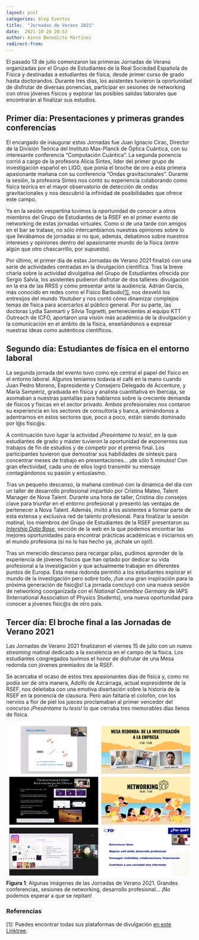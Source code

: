 ```yaml
---
layout: post
categories: blog Eventos
title:  "Jornadas de Verano 2021"
date:  2021-10-24 20:52
author: Ainoa Benedicto Martínez
redirect-from:
---
```

El pasado 13 de julio comenzaron las primeras Jornadas de Verano organizadas por el Grupo de Estudiantes de la Real Sociedad Española de Física y destinadas a estudiantes de física, desde primer curso de grado hasta doctorandos. Durante tres días, los asistentes tuvieron la oportunidad de disfrutar de diversas ponencias, participar en sesiones de networking con otros jóvenes físicos y explorar las posibles salidas laborales que encontrarán al finalizar sus estudios. 

## Primer día: Presentaciones y primeras grandes conferencias

El encargado de inaugurar estas Jornadas fue Juan Ignacio Cirac, Director de la División Teórica del Instituto Max-Planck de Óptica Cuántica, con su interesante conferencia “Computación Cuántica”. La segunda ponencia corrió a cargo de la profesora Alicia Sintes, líder del primer grupo de investigación español en LIGO, que ponía el broche de oro a esta primera apasionante mañana con su conferencia “Ondas gravitacionales”. Durante la sesión, la profesora Sintes nos contó su experiencia colaborando como física teórica en el mayor observatorio de detección de ondas gravitacionales y nos descubrió la infinidad de posibilidades que ofrece este campo.

Ya en la sesión vespertina tuvimos la oportunidad de conocer a otros miembros del Grupo de Estudiantes de la RSEF en el primer evento de networking de estas jornadas virtuales. Como si de una tarde con amigos en el bar se tratase, no sólo intercambiamos nuestras opiniones sobre lo que llevábamos de jornadas si no que, además, debatimos sobre nuestros intereses y opiniones dentro del apasionante mundo de la física (entre algún que otro chascarrillo, por supuesto).

Por último, el primer día de estas Jornadas de Verano 2021 finalizó con una serie de actividades centradas en la divulgación científica. Tras la breve charla sobre la actividad divulgativa del Grupo de Estudiantes ofrecida por Sergio Salvía, los asistentes pudieron disfrutar de dos talleres: divulgación en la era de las RRSS y cómo presentar ante la audiencia. Adrián García, más conocido en redes como el Físico Barbudo[[1]](#Ref1), nos desveló los entresijos del mundo *Youtuber* y nos contó cómo dinamizar complejos temas de física para acercarlos al público general. Por su parte, las doctoras Lydia Sanmarti y Silvia Tognetti, pertenecientes al equipo KTT Outreach de ICFO, aportaron una visión más académica de la divulgación y la comunicación en el ámbito de la física, enseñándonos a expresar nuestras ideas como auténticos científicos. 

## Segundo día: Estudiantes de física en el entorno laboral

La segunda jornada del evento tuvo como eje central el papel del físico en el entorno laboral. Algunos teníamos todavía el café en la mano cuando Juan Pedro Moreno, Expresidente y Consejero Delegado de Accenture, y María Sampériz, graduada en física y analista cuantitativa en Ibercaja, se asomaban a nuestras pantallas para hablarnos  sobre la creciente demanda de físicos y físicas en el sector privado. Ambos profesionales nos contaron su experiencia en los sectores de consultoría y banca, animándonos a adentrarnos en estos sectores que, poco a poco, están siendo dominado por l@s físic@s. 

A continuación tuvo lugar la actividad *¡Preséntame tu tesis!*, en la que estudiantes de grado y máster tuvieron la oportunidad de exponernos sus trabajos de fin de estudios y de competir por el premio final. Los participantes tuvieron que demostrar sus habilidades de síntesis para concentrar meses de trabajo en presentaciones... ¡de sólo 5 minutos! Con gran efectividad, cada uno de ellos logró transmitir su mensaje contagiándonos su pasión y entusiasmo.

Tras un pequeño descanso, la mañana continuó con la dinámica del día con un taller de desarrollo profesional impartido por Cristina Mateo, Talent Manager de Nova Talent. Durante una hora de taller, Cristina dio consejos clave para triunfar en el entorno profesional y presentó las ventajas de pertenecer a Nova Talent. Además, invitó a los asistentes a formar parte de esta extensa y exclusiva red de talento profesional. Para finalizar la sesión matinal, los miembros del Grupo de Estudiantes de la RSEF presentaron su [*Intership Data Base*](https://estudiantesrsef.vercel.app/), sección de la web en la que podemos encontrar las mejores oportunidades para encontrar prácticas académicas e iniciarnos en el mundo profesiona (si no lo has hecho ya, ¡échale un ojo!).

Tras un merecido descanso para recargar pilas, pudimos aprender de la experiencia de jóvenes físicos que han optado por dedicar su vida profesional a la investigación y que actualmente trabajan en diferentes puntos de Europa. Esta mesa redonda permitió a los estudiantes explorar el mundo de la investigación pero sobre todo, ¡fue una gran inspiración para la próxima generación de físic@s! La jornada concluyó con una nueva sesión de networking coorganizada con el *National Committee Germany* de IAPS (International Association of Physics Students), una nueva oportunidad para conocer a jóvenes físic@s de otro país.

## Tercer día: El broche final a las Jornadas de Verano 2021

Las Jornadas de Verano 2021 finalizaron el viernes 15 de julio con un nuevo *streaming* matinal dedicado a la excelencia en el campo de la física. Los estudiantes congregados tuvimos el honor de disfrutar de una Mesa redonda con jóvenes premiados de la RSEF. 

Se acercaba el ocaso de estos tres apasionantes días de física y, como no podía ser de otra manera, Adolfo de Azcárraga, actual expresidente de la RSEF, nos deleitaba con una emotiva disertación sobre la historia de la RSEF en la ponencia de clausura. Pero aún faltaría el colofón, con los nervios a flor de piel los jueces proclamaban al primer vencedor del concurso *¡Preséntame tu tesis!* lo que cerraba tres memorables días llenos de física.

![JdeV](/img/blog/2021-10-24-JornadasDeVerano2021/JdeV_Collage.jpg)<br/>
<a name="Fig1">**Figura 1**</a>: Algunas imágenes de las Jornadas de Verano 2021. Grandes conferencias, sesiones de networking, desarrollo profesional... ¡No podemos esperar a que se repitan!


### Referencias
<a name="Ref1">[1]</a>: Puedes encontrar todas sus plataformas de divulgación [en este Linktree](https://linktr.ee/elfisicobarbudo).<br/>
